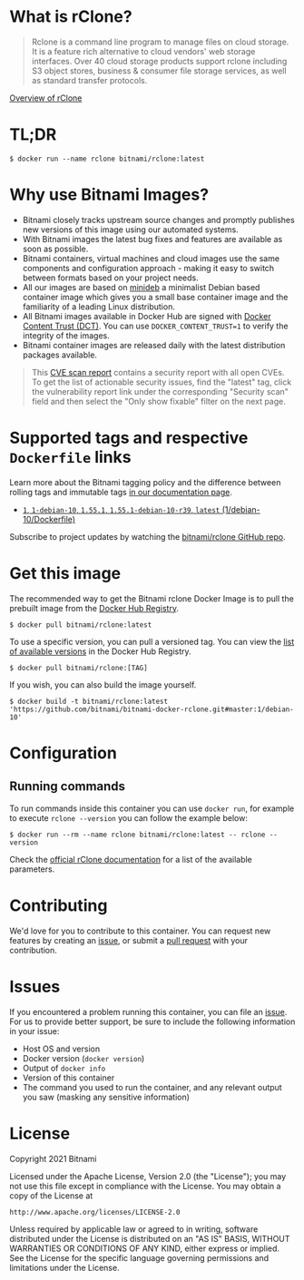 
# What is rClone?

> Rclone is a command line program to manage files on cloud storage. It is a feature rich alternative to cloud vendors' web storage interfaces. Over 40 cloud storage products support rclone including S3 object stores, business & consumer file storage services, as well as standard transfer protocols.

[Overview of rClone](https://rclone.org/)

# TL;DR

```console
$ docker run --name rclone bitnami/rclone:latest
```

# Why use Bitnami Images?

* Bitnami closely tracks upstream source changes and promptly publishes new versions of this image using our automated systems.
* With Bitnami images the latest bug fixes and features are available as soon as possible.
* Bitnami containers, virtual machines and cloud images use the same components and configuration approach - making it easy to switch between formats based on your project needs.
* All our images are based on [minideb](https://github.com/bitnami/minideb) a minimalist Debian based container image which gives you a small base container image and the familiarity of a leading Linux distribution.
* All Bitnami images available in Docker Hub are signed with [Docker Content Trust (DCT)](https://docs.docker.com/engine/security/trust/content_trust/). You can use `DOCKER_CONTENT_TRUST=1` to verify the integrity of the images.
* Bitnami container images are released daily with the latest distribution packages available.


> This [CVE scan report](https://quay.io/repository/bitnami/rclone?tab=tags) contains a security report with all open CVEs. To get the list of actionable security issues, find the "latest" tag, click the vulnerability report link under the corresponding "Security scan" field and then select the "Only show fixable" filter on the next page.

# Supported tags and respective `Dockerfile` links

Learn more about the Bitnami tagging policy and the difference between rolling tags and immutable tags [in our documentation page](https://docs.bitnami.com/tutorials/understand-rolling-tags-containers/).


* [`1`, `1-debian-10`, `1.55.1`, `1.55.1-debian-10-r39`, `latest` (1/debian-10/Dockerfile)](https://github.com/bitnami/bitnami-docker-rclone/blob/1.55.1-debian-10-r39/1/debian-10/Dockerfile)

Subscribe to project updates by watching the [bitnami/rclone GitHub repo](https://github.com/bitnami/bitnami-docker-rclone).

# Get this image

The recommended way to get the Bitnami rclone Docker Image is to pull the prebuilt image from the [Docker Hub Registry](https://hub.docker.com/r/bitnami/rclone).

```console
$ docker pull bitnami/rclone:latest
```

To use a specific version, you can pull a versioned tag. You can view the [list of available versions](https://hub.docker.com/r/bitnami/rclone/tags/) in the Docker Hub Registry.

```console
$ docker pull bitnami/rclone:[TAG]
```

If you wish, you can also build the image yourself.

```console
$ docker build -t bitnami/rclone:latest 'https://github.com/bitnami/bitnami-docker-rclone.git#master:1/debian-10'
```

# Configuration

## Running commands

To run commands inside this container you can use `docker run`, for example to execute `rclone --version` you can follow the example below:

```console
$ docker run --rm --name rclone bitnami/rclone:latest -- rclone --version
```

Check the [official rClone documentation](https://rclone.org/docs/) for a list of the available parameters.

# Contributing

We'd love for you to contribute to this container. You can request new features by creating an [issue](https://github.com/bitnami/bitnami-docker-rclone/issues), or submit a [pull request](https://github.com/bitnami/bitnami-docker-rclone/pulls) with your contribution.

# Issues

If you encountered a problem running this container, you can file an [issue](https://github.com/bitnami/bitnami-docker-rclone/issues/new). For us to provide better support, be sure to include the following information in your issue:

- Host OS and version
- Docker version (`docker version`)
- Output of `docker info`
- Version of this container
- The command you used to run the container, and any relevant output you saw (masking any sensitive information)

# License

Copyright 2021 Bitnami

Licensed under the Apache License, Version 2.0 (the "License");
you may not use this file except in compliance with the License.
You may obtain a copy of the License at

    http://www.apache.org/licenses/LICENSE-2.0

Unless required by applicable law or agreed to in writing, software
distributed under the License is distributed on an "AS IS" BASIS,
WITHOUT WARRANTIES OR CONDITIONS OF ANY KIND, either express or implied.
See the License for the specific language governing permissions and
limitations under the License.
